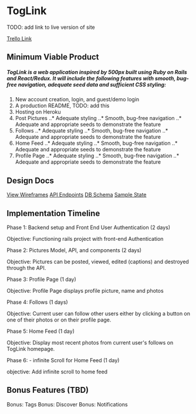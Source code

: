 # TogLink

TODO: add link to live version of site

[Trello Link](https://trello.com/b/U5H5Xk4Y/toglink-by-nate)

## Minimum Viable Product

##### TogLink is a web application inspired by 500px built using Ruby on Rails and React/Redux. It will include the following features with smooth, bug-free navigation, adequate seed data and sufficient CSS styling:

  1. New account creation, login, and guest/demo login
  2. A production README, TODO: add this
  3. Hosting on Heroku
  4. Post Pictures
    ..* Adequate styling
    ..* Smooth, bug-free navigation
    ..* Adequate and appropriate seeds to demonstrate the feature
  5. Follows
    ..* Adequate styling
    ..* Smooth, bug-free navigation
    ..* Adequate and appropriate seeds to demonstrate the feature
  6. Home Feed
    ..* Adequate styling
    ..* Smooth, bug-free navigation
    ..* Adequate and appropriate seeds to demonstrate the feature
  7. Profile Page
    ..* Adequate styling
    ..* Smooth, bug-free navigation
    ..* Adequate and appropriate seeds to demonstrate the feature

## Design Docs

[View Wireframes](./wireframes/)
[API Endpoints](api-endpoints.md)
[DB Schema](schema.md)
[Sample State](sample-state.md)


## Implementation Timeline

Phase 1: Backend setup and Front End User Authentication (2 days)

Objective: Functioning rails project with front-end Authentication

Phase 2: Pictures Model, API, and components (2 days)

Objective: Pictures can be posted, viewed, edited (captions) and destroyed through the API.

Phase 3: Profile Page (1 day)

Objective: Profile Page displays profile picture, name and photos

Phase 4: Follows (1 days)

Objective: Current user can follow other users either by clicking a button on one of their photos or on their profile page.

Phase 5: Home Feed (1 day)

Objective: Display most recent photos from current user's follows on
TogLink homepage.

Phase 6: - infinite Scroll for Home Feed (1 day)

objective: Add infinite scroll to home feed

## Bonus Features (TBD)

Bonus: Tags
Bonus: Discover
Bonus: Notifications
